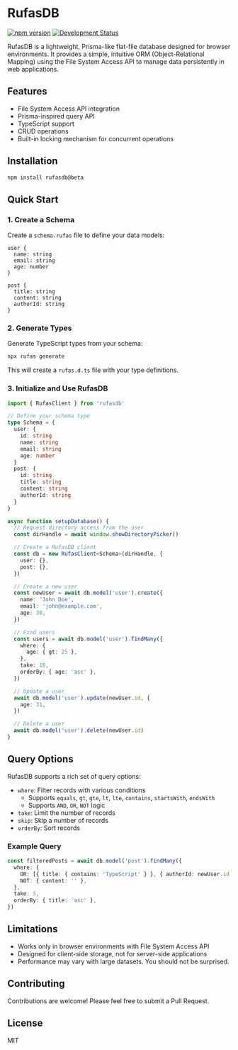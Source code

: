 # RufasDB


[![npm version](https://img.shields.io/npm/v/rufasdb.svg)](https://www.npmjs.com/package/rufasdb)
[![Development Status](https://img.shields.io/badge/status-beta-yellow.svg)](https://github.com/whaleen/rufasdb)

RufasDB is a lightweight, Prisma-like flat-file database designed for browser environments. It provides a simple, intuitive ORM (Object-Relational Mapping) using the File System Access API to manage data persistently in web applications.

## Features

- File System Access API integration
- Prisma-inspired query API
- TypeScript support
- CRUD operations
- Built-in locking mechanism for concurrent operations

## Installation

```bash
npm install rufasdb@beta
```

## Quick Start

### 1. Create a Schema

Create a `schema.rufas` file to define your data models:

```
user {
  name: string
  email: string
  age: number
}

post {
  title: string
  content: string
  authorId: string
}
```

### 2. Generate Types

Generate TypeScript types from your schema:

```bash
npx rufas generate
```

This will create a `rufas.d.ts` file with your type definitions.

### 3. Initialize and Use RufasDB

```typescript
import { RufasClient } from 'rufasdb'

// Define your schema type
type Schema = {
  user: {
    id: string
    name: string
    email: string
    age: number
  }
  post: {
    id: string
    title: string
    content: string
    authorId: string
  }
}

async function setupDatabase() {
  // Request directory access from the user
  const dirHandle = await window.showDirectoryPicker()

  // Create a RufasDB client
  const db = new RufasClient<Schema>(dirHandle, {
    user: {},
    post: {},
  })

  // Create a new user
  const newUser = await db.model('user').create({
    name: 'John Doe',
    email: 'john@example.com',
    age: 30,
  })

  // Find users
  const users = await db.model('user').findMany({
    where: {
      age: { gt: 25 },
    },
    take: 10,
    orderBy: { age: 'asc' },
  })

  // Update a user
  await db.model('user').update(newUser.id, {
    age: 31,
  })

  // Delete a user
  await db.model('user').delete(newUser.id)
}
```

## Query Options

RufasDB supports a rich set of query options:

- `where`: Filter records with various conditions
  - Supports `equals`, `gt`, `gte`, `lt`, `lte`, `contains`, `startsWith`, `endsWith`
  - Supports `AND`, `OR`, `NOT` logic
- `take`: Limit the number of records
- `skip`: Skip a number of records
- `orderBy`: Sort records

### Example Query

```typescript
const filteredPosts = await db.model('post').findMany({
  where: {
    OR: [{ title: { contains: 'TypeScript' } }, { authorId: newUser.id }],
    NOT: { content: '' },
  },
  take: 5,
  orderBy: { title: 'asc' },
})
```

## Limitations

- Works only in browser environments with File System Access API
- Designed for client-side storage, not for server-side applications
- Performance may vary with large datasets. You should not be surprised.

## Contributing

Contributions are welcome! Please feel free to submit a Pull Request.

## License

MIT
